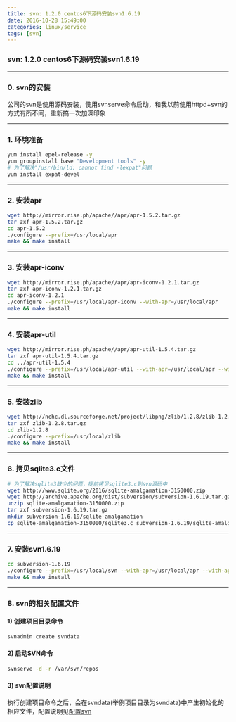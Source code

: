 ```yaml
---
title: svn: 1.2.0 centos6下源码安装svn1.6.19
date: 2016-10-28 15:49:00
categories: linux/service
tags: [svn]
---
```

### svn: 1.2.0 centos6下源码安装svn1.6.19

---

### 0. svn的安装
公司的svn是使用源码安装，使用svnserve命令启动，和我以前使用httpd+svn的方式有所不同，重新搞一次加深印象

---

### 1. 环境准备
``` bash
yum install epel-release -y
yum groupinstall base "Development tools" -y
# 为了解决"/usr/bin/ld: cannot find -lexpat"问题
yum install expat-devel
```

---

### 2. 安装apr
``` bash
wget http://mirror.rise.ph/apache//apr/apr-1.5.2.tar.gz
tar zxf apr-1.5.2.tar.gz
cd apr-1.5.2
./configure --prefix=/usr/local/apr
make && make install
```

---

### 3. 安装apr-iconv
``` bash
wget http://mirror.rise.ph/apache//apr/apr-iconv-1.2.1.tar.gz
tar zxf apr-iconv-1.2.1.tar.gz
cd apr-iconv-1.2.1
./configure --prefix=/usr/local/apr-iconv --with-apr=/usr/local/apr
make && make install
```

---

### 4. 安装apr-util
``` bash
wget http://mirror.rise.ph/apache//apr/apr-util-1.5.4.tar.gz
tar zxf apr-util-1.5.4.tar.gz
cd ../apr-util-1.5.4
./configure --prefix=/usr/local/apr-util --with-apr=/usr/local/apr --with-apr-iconv=/usr/local/apr-iconv/bin/apriconv
make && make install
```

---

### 5. 安装zlib
``` bash
wget http://nchc.dl.sourceforge.net/project/libpng/zlib/1.2.8/zlib-1.2.8.tar.gz
tar zxf zlib-1.2.8.tar.gz
cd zlib-1.2.8
./configure --prefix=/usr/local/zlib
make && make install
```

---

### 6. 拷贝sqlite3.c文件
``` bash
# 为了解决sqlite3缺少的问题，提前拷贝sqlite3.c到svn源码中
wget http://www.sqlite.org/2016/sqlite-amalgamation-3150000.zip
wget http://archive.apache.org/dist/subversion/subversion-1.6.19.tar.gz
unzip sqlite-amalgamation-3150000.zip
tar zxf subversion-1.6.19.tar.gz
mkdir subversion-1.6.19/sqlite-amalgamation
cp sqlite-amalgamation-3150000/sqlite3.c subversion-1.6.19/sqlite-amalgamation
```

---

### 7. 安装svn1.6.19
``` bash
cd subversion-1.6.19
./configure --prefix=/usr/local/svn --with-apr=/usr/local/apr --with-apr-util=/usr/local/apr-util --with-zlib=/usr/local/zlib
make && make install
```

---

### 8. svn的相关配置文件
#### 1) 创建项目目录命令
``` bash
svnadmin create svndata
```

#### 2) 启动SVN命令
``` bash
svnserve -d -r /var/svn/repos
```

#### 3) svn配置说明
执行创建项目命令之后，会在svndata(举例项目目录为svndata)中产生初始化的相应文件，配置说明见[配置svn](http://linux.xiao5tech.com/linux/service/svn_1.3.0_configuration_basic.html)
